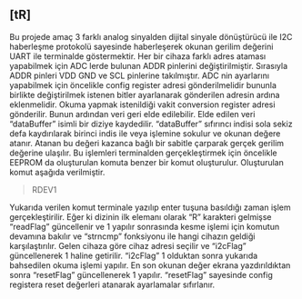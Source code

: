## [tR]
Bu projede amaç 3 farklı analog sinyalden dijital sinyale dönüştürücü ile I2C haberleşme protokolü sayesinde haberleşerek okunan gerilim değerini UART ile terminalde göstermektir. Her bir cihaza farklı adres ataması yapabilmek için ADC lerde bulunan ADDR pinlerini değiştirilmiştir. Sırasıyla ADDR pinleri VDD GND ve SCL pinlerine takılmıştır. ADC nin ayarlarını yapabilmek için öncelikle config register adresi gönderilmelidir bununla birlikte değiştirilmek istenen bitler ayarlanarak gönderilen adresin ardına eklenmelidir. Okuma yapmak istenildiği vakit conversion register adresi gönderilir. Bunun ardından veri geri elde edilebilir. Elde edilen veri “dataBuffer” isimli bir diziye kaydedilir. “dataBuffer” sıfırıncı indisi sola sekiz defa kaydırılarak birinci indis ile veya işlemine sokulur ve okunan değere atanır. Atanan bu değeri kazanca bağlı bir sabitle çarparak gerçek gerilim değerine ulaşılır. Bu işlemleri terminalden gerçekleştirmek için öncelikle EEPROM da oluşturulan komuta benzer bir komut oluşturulur. Oluşturulan komut aşağıda verilmiştir.  
   
>RDEV1  

Yukarıda verilen komut terminale yazılıp enter tuşuna basıldığı zaman işlem gerçekleştirilir. Eğer ki dizinin ilk elemanı olarak “R” karakteri gelmişse “readFlag” güncellenir ve 1 yapılır sonrasında kesme işlemi için komutun devamına bakılır ve “strncmp” fonksiyonu ile hangi cihazın geldiği karşılaştırılır. Gelen cihaza göre cihaz adresi seçilir ve “i2cFlag” güncellenerek 1 haline getirilir. “i2cFlag” 1 olduktan sonra yukarıda bahsedilen okuma işlemi yapılır. En son okunan değer ekrana yazdırıldıktan sonra “resetFlag” güncellenerek 1 yapılır. “resetFlag” sayesinde config registera reset değerleri atanarak ayarlamalar sıfırlanır. 
